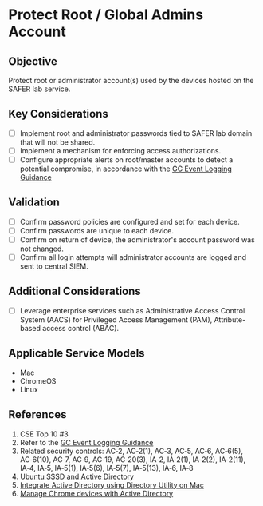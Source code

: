# Protect Root / Global Admins Account

## Objective

Protect root or administrator account(s) used by the devices hosted on the SAFER lab service.

## Key Considerations

* [ ] Implement root and administrator passwords tied to SAFER lab domain that will not be shared.
* [ ] Implement a mechanism for enforcing access authorizations.
* [ ] Configure appropriate alerts on root/master accounts to detect a potential compromise, in accordance with the [GC Event Logging Guidance](https://www.gcpedia.gc.ca/gcwiki/images/e/e3/GC_Event_Logging_Strategy.pdf)

## Validation

* [ ] Confirm password policies are configured and set for each device.
* [ ] Confirm passwords are unique to each device.
* [ ] Confirm on return of device, the administrator's account password was not changed.
* [ ] Confirm all login attempts will administrator accounts are logged and sent to central SIEM.

## Additional Considerations

* [ ] Leverage enterprise services such as Administrative Access Control System (AACS) for Privileged Access Management (PAM), Attribute-based access control (ABAC).

## Applicable Service Models

* Mac
* ChromeOS
* Linux

## References

1. CSE Top 10 #3
2. Refer to the [GC Event Logging Guidance](https://www.gcpedia.gc.ca/gcwiki/images/e/e3/GC_Event_Logging_Strategy.pdf)
3. Related security controls: AC‑2, AC‑2(1), AC‑3, AC‑5, AC‑6, AC‑6(5), AC‑6(10), AC‑7, AC‑9, AC‑19, AC‑20(3), IA‑2, IA‑2(1), IA‑2(2), IA‑2(11), IA‑4, IA‑5, IA‑5(1), IA‑5(6), IA‑5(7), IA‑5(13), IA‑6, IA‑8
4. [Ubuntu SSSD and Active Directory](https://help.ubuntu.com/lts/serverguide/sssd-ad.html)
5. [Integrate Active Directory using Directory Utility on Mac](https://support.apple.com/en-ca/guide/directory-utility/diru39a25fa2/mac)
6. [Manage Chrome devices with Active Directory](https://support.google.com/chrome/a/answer/7497916?hl=en)

